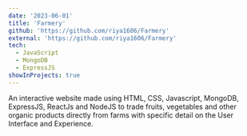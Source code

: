 ```yaml
---
date: '2023-06-01'
title: 'Farmery'
github: 'https://github.com/riya1606/Farmery'
external: 'https://github.com/riya1606/Farmery'
tech:
  - JavaScript
  - MongoDB
  - ExpressJS
showInProjects: true
---
```


An interactive website made using HTML, CSS, Javascript, MongoDB, ExpressJS, ReactJs and NodeJS to trade fruits, vegetables and other organic products directly from farms with specific detail on the User Interface and Experience.

